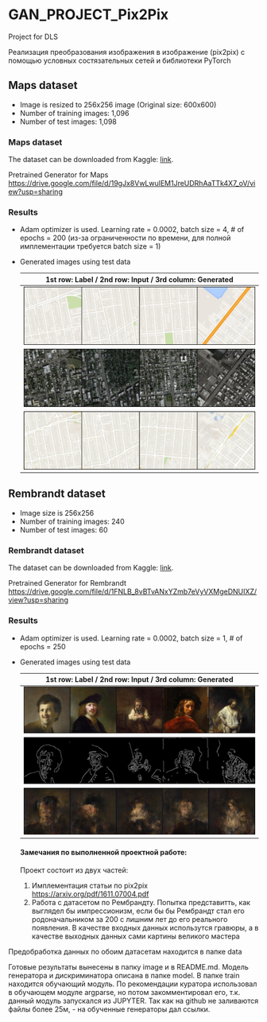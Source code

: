 # GAN_PROJECT_Pix2Pix
Project for DLS

Реализация преобразования изображения в изображение (pix2pix) с помощью условных состязательных сетей и библиотеки PyTorch

## Maps dataset
* Image is resized to 256x256 image (Original size: 600x600)
* Number of training images: 1,096
* Number of test images: 1,098
### Maps dataset
The dataset can be downloaded from Kaggle: [link](https://www.kaggle.com/vikramtiwari/pix2pix-dataset).

Pretrained Generator for Maps https://drive.google.com/file/d/19gJx8VwLwulEM1JreUDRhAaTTk4X7_oV/view?usp=sharing
### Results
* Adam optimizer is used. Learning rate = 0.0002, batch size = 4, # of epochs = 200 (из-за ограниченности по времени, для полной имплементации требуется batch size = 1)
* Generated images using test data

    |1st row: Label / 2nd row: Input / 3rd column: Generated|
    |:---:|
    |![](image/maps/label_1.png)|
    |![](image/maps/input_0.png)|
    |![](image/maps/y_gen_199.png)|




## Rembrandt dataset
* Image size is 256x256
* Number of training images: 240
* Number of test images: 60
### Rembrandt dataset
The dataset can be downloaded from Kaggle: [link](https://www.kaggle.com/grafstor/rembrandt-pix2pix-dataset?select=generator_a.h5).

Pretrained Generator for Rembrandt https://drive.google.com/file/d/1FNLB_8vBTvANxYZmb7eVyVXMgeDNUIXZ/view?usp=sharing
### Results
* Adam optimizer is used. Learning rate = 0.0002, batch size = 1, # of epochs = 250
* Generated images using test data

    |1st row: Label / 2nd row: Input / 3rd column: Generated|
    |:---:|
    |![](image/rembrandt/label_10.png)|
    |![](image/rembrandt/input_10.png)|
    |![](image/rembrandt/y_gen_249.png)|
    
    #### Замечания по выполненной проектной работе:
    Проект состоит из двух частей:
   1. Имплементация статьи по pix2pix https://arxiv.org/pdf/1611.07004.pdf
   2. Работа с датасетом по Рембрандту. Попытка представитть, как выглядел бы импрессионизм, если бы бы Рембрандт стал его родоначальником за 200 с лишним лет до его реального появления. В качестве входных данных использутся гравюры, а в качестве выходных данных сами картины великого мастера
   
Предобработка данных по обоим датасетам находится в папке data

Готовые результаты вынесены в папку image и в README.md.
Модель генератора и дискриминатора описана в папке model.
В папке train находится обучающий модуль.
По рекомендации куратора использовал в обучающем модуле argparse, но потом закомментировал его, т.к. данный модуль запускался из JUPYTER.
Так как на github не заливаются файлы более 25м, - на обученные генераторы дал ссылки.

